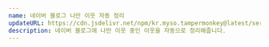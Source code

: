 ```yaml
---
name: 네이버 블로그 나만 이웃 자동 정리
updateURL: https://cdn.jsdelivr.net/npm/kr.myso.tampermonkey@latest/service/com.naver.blog-crossfollow.user.js
description: 네이버 블로그에 나만 이웃 중인 이웃을 자동으로 정리해줍니다.
---
```

